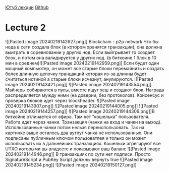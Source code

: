 [Ютуб лекции](https://www.youtube.com/playlist?list=PLEwK9wdS5g0rmAlWx3dRkUaoPb1FQU3L4)
[Github](https://github.com/sizovk/blockchain-hse)

# Lecture 2

![[Pasted image 20240219142627.png]]
Blockchain - p2p network
Что бы нода в сети создала блок (в котором хранятся транзакции), она должна выиграть в соревновании у других нод. Если выйгрывает то создает блок, и потом она валидируется у других нод. (в биткоине 1 блок в 10 мин в среднем)![[Pasted image 20240219142959.png]]
Если будет один мощный компьютер, он может все старые блоки перемайнить и создать более длинную цепочку транцакций которая из-за длинны будет считаться истиной а старые блоки исчезнут, анулируются.
![[Pasted image 20240219143421.png]]
![[Pasted image 20240219143554.png]]
Майнеры собираются в пулы, вместе ищут хеш и создают блок. Награда распределяется мужду ними (на доверии, без протоколов).
Консенсус и проверка блоков идет через blockheader.
![[Pasted image 20240219143907.png]]
![[Pasted image 20240219144005.png]]
![[Pasted image 20240219144257.png]]
![[Pasted image 20240219144306.png]]В биткойне отличается от эфира. Там нет "кошелька" пользователя. Работа идет через чанки. Транзакция (чанки на вход и чанки на выход). Использованные чанки потом нельзя переиспользовать. Так на картинке выше осталось два аутпут чанка не использованных. Они подписаны публичным ключом пользоватлея и только он может использовать их в дальнейших транзакциях.
Кошельки агрегируют все UTXO которыми вы владеете и показывают ваш баланс
![[Pasted image 20240219144946.png]]
В транзакциях по сути нет подписи. Просто SignatureScript и PubKey Script должны вернуть true
![[Pasted image 20240219145234.png]]
![[Pasted image 20240219150127.png]]
